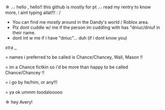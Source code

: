 ☆ ⸝⸝ hello , hello!! this github is mostly for pt ⸝⸝ read my rentry to know more, i aint typing allat!!! : /

- You can find me *mostly* around in the Dandy's world / Roblox area.
- Plz dont cuddle w/ me if the person im cuddling with has "dniuc/dniuf in their name.
- dont int w me if i have "dniuc"... duh (if i dont know you)

xtra ,, 

⟡ names i preferred to be called is Chance/Chancey, Wall, Mason !!

⟡ im a Chance fictkin so i'd be more than happy to be called Chance/Chancey !!

⟡ i go by he/him, or any!!! 

⟡ ya ok ummm toodalooooo

☆ hey Avery!


